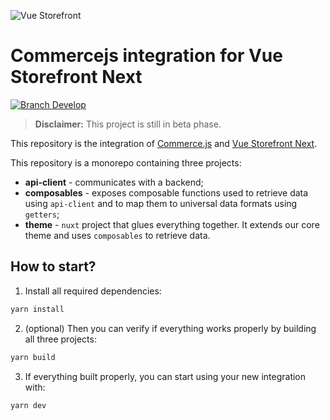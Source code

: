 ![Vue Storefront](https://camo.githubusercontent.com/48c886ac0703e3a46bc0ec963e20f126337229fc/68747470733a2f2f643968687267346d6e767a6f772e636c6f756466726f6e742e6e65742f7777772e76756573746f726566726f6e742e696f2f32383062313964302d6c6f676f2d76735f3062793032633062793032633030303030302e6a7067)

# Commercejs integration for Vue Storefront Next

<a href="https://slack.vuestorefront.io">![Branch Develop](https://img.shields.io/badge/community%20chat-slack-FF1493.svg)</a>

> **Disclaimer:** This project is still in beta phase.

This repository is the integration of [Commerce.js](https://commercejs.com/) and [Vue Storefront Next](https://github.com/DivanteLtd/vue-storefront/tree/next).

This repository is a monorepo containing three projects:

- **api-client** - communicates with a backend;
- **composables** - exposes composable functions used to retrieve data using `api-client` and to map them to universal data formats using `getters`;
- **theme** - `nuxt` project that glues everything together. It extends our core theme and uses `composables` to retrieve data.

## How to start?

1. Install all required dependencies:

```sh
yarn install
```

2. (optional) Then you can verify if everything works properly by building all three projects:

```sh
yarn build
```

3. If everything built properly, you can start using your new integration with:

```sh
yarn dev
```
